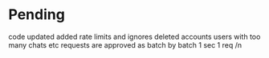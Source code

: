 # Pending

code updated added rate limits and ignores deleted accounts users with too many chats etc
requests are approved as batch by batch 
1 sec 1 req /n

